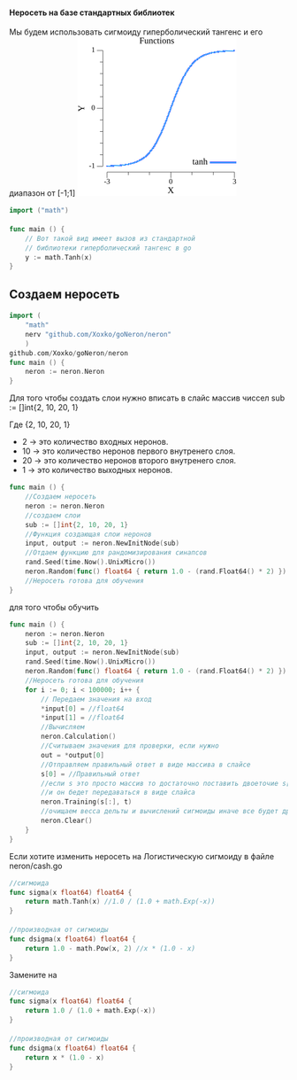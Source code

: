 #### Неросеть на базе стандартных библиотек

Мы будем использовать сигмоиду гиперболический тангенc и его диапазон от [-1;1]
![Tanh](/image/functions.png)

```go 
import ("math") 

func main () {
    // Вот такой вид имеет вызов из стандартной 
    // библиотеки гиперболический тангенc в go
    y := math.Tanh(x)
}
```
## Создаем неросеть

```go 
import (
    "math"
    nerv "github.com/Xoxko/goNeron/neron"
    ) 
github.com/Xoxko/goNeron/neron
func main () {
    neron := neron.Neron
}
```
Для того чтобы создать слои нужно вписать в слайс массив чиссел
sub := []int{2, 10, 20, 1}

Где {2, 10, 20, 1}
* 2 -> это количество входных неронов.
* 10 -> это количество  неронов первого внутренего слоя.
* 20 -> это количество  неронов второго внутренего слоя.
* 1 -> это количество выходных неронов.

```go 
func main () {
    //Создаем неросеть
    neron := neron.Neron
    //создаем слои
    sub := []int{2, 10, 20, 1}
    //Функция создающая слои неронов
    input, output := neron.NewInitNode(sub)
    //Отдаем функцию для рандомизирования синапсов
    rand.Seed(time.Now().UnixMicro())
    neron.Random(func() float64 { return 1.0 - (rand.Float64() * 2) })
    //Неросеть готова для обучения
}
```
для того чтобы обучить

```go 
func main () {
    neron := neron.Neron
    sub := []int{2, 10, 20, 1}
    input, output := neron.NewInitNode(sub)
    rand.Seed(time.Now().UnixMicro())
    neron.Random(func() float64 { return 1.0 - (rand.Float64() * 2) })
    //Неросеть готова для обучения
    for i := 0; i < 100000; i++ {
        // Передаем значения на вход
        *input[0] = //float64
        *input[1] = //float64
        //Вычисляем
        neron.Calculation()
        //Считываем значения для проверки, если нужно
        out = *output[0]
        //Отправляем правильный ответ в виде массива в слайсе
        s[0] = //Правильный ответ
        //если s это просто массив то достаточно поставить двоеточие s[:],
        //и он бедет передаваться в виде слайса
        neron.Training(s[:], t)
        //очищаем весса дельты и вычислений сигмоиды иначе все будет друг с другом складываться
        neron.Clear()
    }
}
```


Если хотите изменить неросеть на Логистическую сигмоиду в файле neron/cash.go

``` go
//сигмоида
func sigma(x float64) float64 {
	return math.Tanh(x) //1.0 / (1.0 + math.Exp(-x))
}

//производная от сигмоиды
func dsigma(x float64) float64 {
	return 1.0 - math.Pow(x, 2) //x * (1.0 - x)
}
```
Замените на 

``` go
//сигмоида
func sigma(x float64) float64 {
	return 1.0 / (1.0 + math.Exp(-x))
}

//производная от сигмоиды
func dsigma(x float64) float64 {
	return x * (1.0 - x)
}
```